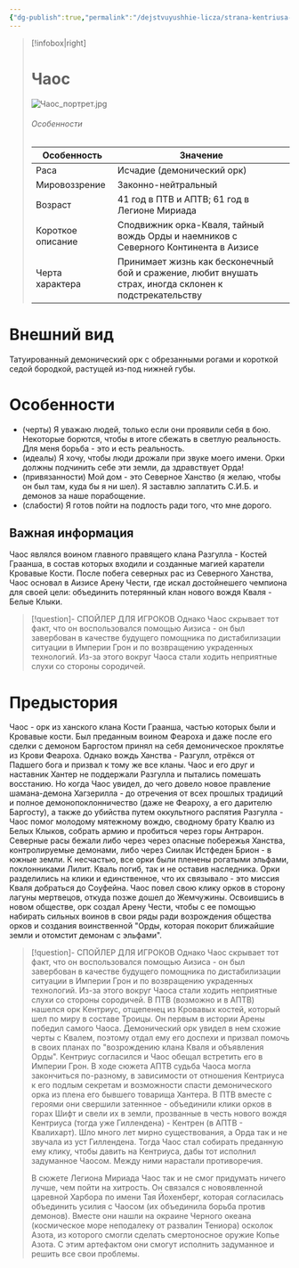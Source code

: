 ```yaml
---
{"dg-publish":true,"permalink":"/dejstvuyushhie-licza/strana-kentriusa-i-orda/chaos/","dgPassFrontmatter":true}
---
```


> [!infobox|right]
> # Чаос
> ![Чаос_портрет.jpg](/img/user/%D0%A7%D0%B0%D0%BE%D1%81_%D0%BF%D0%BE%D1%80%D1%82%D1%80%D0%B5%D1%82.jpg)
> ###### Особенности
> | Особенность | Значение |
> | ---- | ---- |
> | Раса | Исчадие (демонический орк)|
> | Мировоззрение | Законно-нейтральный |
> | Возраст | 41 год в ПТВ и АПТВ; 61 год в Легионе Мириада|
> | Короткое описание |Сподвижник орка-Кваля, тайный вождь Орды и наемников с Северного Континента в Аизисе|
> | Черта характера |Принимает жизнь как бесконечный бой и сражение, любит внушать страх, иногда склонен к подстрекательству|

# Внешний вид
Татуированный демонический орк с обрезанными рогами и короткой седой бородкой, растущей из-под нижней губы.

# Особенности
- (черты) Я уважаю людей, только если они проявили себя в бою. Некоторые борются, чтобы в итоге сбежать в светлую реальность. Для меня борьба - это и есть реальность.
- (идеалы) Я хочу, чтобы люди дрожали при звуке моего имени. Орки должны подчинить себе эти земли, да здравствует Орда!
- (привязанности) Мой дом - это Северное Ханство (я желаю, чтобы он был там, куда бы я ни шел). Я заставлю заплатить С.И.Б. и демонов за наше порабощение.
- (слабости) Я готов пойти на подлость ради того, что мне дорого.
## Важная информация
Чаос являлся воином главного правящего клана Разгулла - Костей Граанша, в состав которых входили и созданные магией каратели Кровавые Кости.
После побега северных рас из Северного Ханства, Чаос основал в Аизисе Арену Чести, где искал достойнешего чемпиона для своей цели: объединить потерянный клан нового вождя Кваля - Белые Клыки.
> [!question]- СПОЙЛЕР ДЛЯ ИГРОКОВ
> Однако Чаос скрывает тот факт, что он воспользовался помощью Аизиса - он был завербован в качестве будущего помощника по дистабилизации ситуации в Империи Грон и по возвращению украденных технологий. Из-за этого вокруг Чаоса стали ходить неприятные слухи со стороны сородичей.

# Предыстория
Чаос - орк из ханского клана Кости Граанша, частью которых были и Кровавые кости. Был преданным воином Феароха и даже после его сделки с демоном Баргостом принял на себя демоническое проклятье из Крови Феароха. Однако вождь Ханства - Разгулл, отрёкся от Падшего бога и призвал к тому же все кланы. Чаос и его друг и наставник Хантер не поддержали Разгулла и пытались помешать восстанию.
Но когда Чаос увидел, до чего довело новое правление шамана-демона Хагзерилла - до отречения от всех прошлых традиций и полное демонопоклонничество (даже не Феароху, а его дарителю Баргосту), а также до убийства путем оккультного распятия Разгулла - Чаос помог молодому мятежному вождю, сводному брату Квалю из Белых Клыков, собрать армию и пробиться через горы Антрарон. Северные расы бежали либо через через опасные побережья Ханства, контролируемые демонами, либо через Сиилак Истфеден Брион - в южные земли. К несчастью, все орки были пленены рогатыми эльфами, поклонниками Лилит. Кваль погиб, так и не оставив наследника. Орки разделились на клики и единственное, что их связывало - это миссия Кваля добраться до Соуфейна. Чаос повел свою клику орков в сторону лагуны мертвецов, откуда позже дошел до Жемчужины. Освоившись в новом обществе, орк создал Арену Чести, чтобы с ее помощью набирать сильных воинов в свои ряды ради возрождения общества орков и создания воинственной "Орды, которая покорит ближайшие земли и отомстит демонам с эльфами". 
> [!question]- СПОЙЛЕР ДЛЯ ИГРОКОВ
> Однако Чаос скрывает тот факт, что он воспользовался помощью Аизиса - он был завербован в качестве будущего помощника по дистабилизации ситуации в Империи Грон и по возвращению украденных технологий. Из-за этого вокруг Чаоса стали ходить неприятные слухи со стороны сородичей.
> В ПТВ (возможно и в АПТВ) нашелся орк Кентриус, отщепенец из Кровавых костей, который шел по миру в составе Троицы. 
> Он первым в истории Арены победил самого Чаоса. Демонический орк увидел в нем схожие черты с Квалем, поэтому отдал ему его доспехи и призвал помочь в своих планах по "возрождению клана Кваля и объявления Орды". 
> Кентриус согласился и Чаос обещал встретить его в Империи Грон. 
> В ходе сюжета АПТВ судьба Чаоса могла закончиться по-разному, в зависимости от отношения Кентриуса к его подлым секретам и возможности спасти демонического орка из плена его бывшего товарища Хантера.
> В ПТВ вместе с героями они свершили затеннное - объединили клики орков в горах Шифт и свели их в земли, прозванные в честь нового вождя Кентриуса (тогда уже Гиллендена) - Кентрен (в АПТВ - Квалихарт). 
> Шло много лет мирно существования, а Орда так и не звучала из уст Гиллендена. Тогда Чаос стал собирать преданную ему клику, чтобы давить на Кентриуса, дабы тот исполнил задуманное Чаосом. Между ними нарастали противоречия.
> 
> В сюжете Легиона Мириада Чаос так и не смог придумать ничего лучше, чем пойти на хитрость. Он связался с новоявленной царевной Харбора по имени Тая Йохенберг, которая согласилась объединить усилия с Чаосом (их объединила борьба против демонов). Вместе они нашли на окраине Черного океана (космическое море неподалеку от развалин Тениора) осколок Азота, из которого смогли сделать смертоносное оружие Копье Азота. С этим артефактом они смогут исполнить задуманное и решить все свои проблемы.




